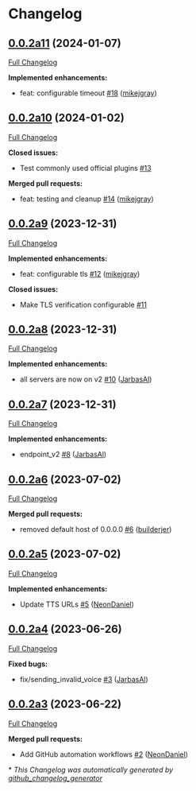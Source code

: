 # Changelog

## [0.0.2a11](https://github.com/OpenVoiceOS/ovos-tts-server-plugin/tree/0.0.2a11) (2024-01-07)

[Full Changelog](https://github.com/OpenVoiceOS/ovos-tts-server-plugin/compare/0.0.2a10...0.0.2a11)

**Implemented enhancements:**

- feat: configurable timeout [\#18](https://github.com/OpenVoiceOS/ovos-tts-server-plugin/pull/18) ([mikejgray](https://github.com/mikejgray))

## [0.0.2a10](https://github.com/OpenVoiceOS/ovos-tts-server-plugin/tree/0.0.2a10) (2024-01-02)

[Full Changelog](https://github.com/OpenVoiceOS/ovos-tts-server-plugin/compare/0.0.2a9...0.0.2a10)

**Closed issues:**

- Test commonly used official plugins [\#13](https://github.com/OpenVoiceOS/ovos-tts-server-plugin/issues/13)

**Merged pull requests:**

- feat: testing and cleanup [\#14](https://github.com/OpenVoiceOS/ovos-tts-server-plugin/pull/14) ([mikejgray](https://github.com/mikejgray))

## [0.0.2a9](https://github.com/OpenVoiceOS/ovos-tts-server-plugin/tree/0.0.2a9) (2023-12-31)

[Full Changelog](https://github.com/OpenVoiceOS/ovos-tts-server-plugin/compare/0.0.2a8...0.0.2a9)

**Implemented enhancements:**

- feat: configurable tls [\#12](https://github.com/OpenVoiceOS/ovos-tts-server-plugin/pull/12) ([mikejgray](https://github.com/mikejgray))

**Closed issues:**

- Make TLS verification configurable [\#11](https://github.com/OpenVoiceOS/ovos-tts-server-plugin/issues/11)

## [0.0.2a8](https://github.com/OpenVoiceOS/ovos-tts-server-plugin/tree/0.0.2a8) (2023-12-31)

[Full Changelog](https://github.com/OpenVoiceOS/ovos-tts-server-plugin/compare/0.0.2a7...0.0.2a8)

**Implemented enhancements:**

- all servers are now on v2 [\#10](https://github.com/OpenVoiceOS/ovos-tts-server-plugin/pull/10) ([JarbasAl](https://github.com/JarbasAl))

## [0.0.2a7](https://github.com/OpenVoiceOS/ovos-tts-server-plugin/tree/0.0.2a7) (2023-12-31)

[Full Changelog](https://github.com/OpenVoiceOS/ovos-tts-server-plugin/compare/0.0.2a6...0.0.2a7)

**Implemented enhancements:**

- endpoint\_v2 [\#8](https://github.com/OpenVoiceOS/ovos-tts-server-plugin/pull/8) ([JarbasAl](https://github.com/JarbasAl))

## [0.0.2a6](https://github.com/OpenVoiceOS/ovos-tts-server-plugin/tree/0.0.2a6) (2023-07-02)

[Full Changelog](https://github.com/OpenVoiceOS/ovos-tts-server-plugin/compare/0.0.2a5...0.0.2a6)

**Merged pull requests:**

- removed default host of 0.0.0.0 [\#6](https://github.com/OpenVoiceOS/ovos-tts-server-plugin/pull/6) ([builderjer](https://github.com/builderjer))

## [0.0.2a5](https://github.com/OpenVoiceOS/ovos-tts-server-plugin/tree/0.0.2a5) (2023-07-02)

[Full Changelog](https://github.com/OpenVoiceOS/ovos-tts-server-plugin/compare/0.0.2a4...0.0.2a5)

**Implemented enhancements:**

- Update TTS URLs [\#5](https://github.com/OpenVoiceOS/ovos-tts-server-plugin/pull/5) ([NeonDaniel](https://github.com/NeonDaniel))

## [0.0.2a4](https://github.com/OpenVoiceOS/ovos-tts-server-plugin/tree/0.0.2a4) (2023-06-26)

[Full Changelog](https://github.com/OpenVoiceOS/ovos-tts-server-plugin/compare/0.0.2a3...0.0.2a4)

**Fixed bugs:**

- fix/sending\_invalid\_voice [\#3](https://github.com/OpenVoiceOS/ovos-tts-server-plugin/pull/3) ([JarbasAl](https://github.com/JarbasAl))

## [0.0.2a3](https://github.com/OpenVoiceOS/ovos-tts-server-plugin/tree/0.0.2a3) (2023-06-22)

[Full Changelog](https://github.com/OpenVoiceOS/ovos-tts-server-plugin/compare/dba462d7a983e682dda23bec344001f4a0c4a612...0.0.2a3)

**Merged pull requests:**

- Add GitHub automation workflows [\#2](https://github.com/OpenVoiceOS/ovos-tts-server-plugin/pull/2) ([NeonDaniel](https://github.com/NeonDaniel))



\* *This Changelog was automatically generated by [github_changelog_generator](https://github.com/github-changelog-generator/github-changelog-generator)*
